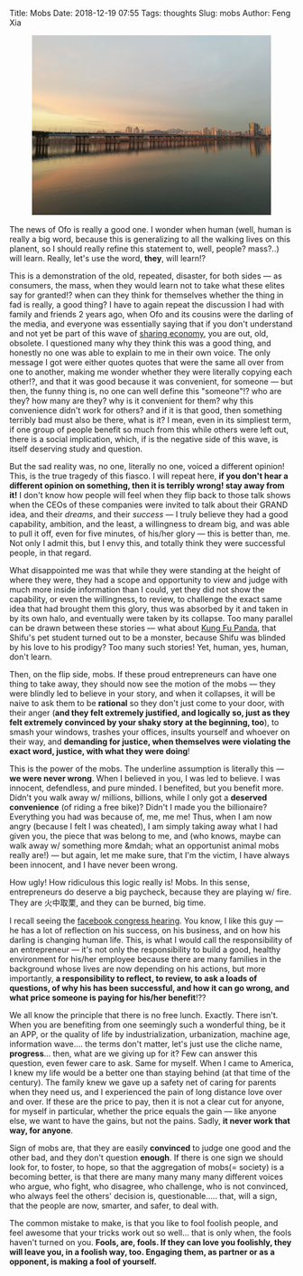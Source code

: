 Title: Mobs
Date: 2018-12-19 07:55
Tags: thoughts
Slug: mobs
Author: Feng Xia

<figure class="col s12">
  <img src="/images/seoul2.jpg"/>
</figure>

The news of Ofo is really a good one. I wonder when human (well, human
is really a big word, because this is generalizing to all the walking
lives on this planent, so I should really refine this statement to,
well, people? mass?..) will learn. Really, let's use the word,
**they**, will learn!?

This is a demonstration of the old, repeated, disaster, for both
sides &mdash; as consumers, the mass, when they would learn not to
take what these elites say for granted!? when can they think for
themselves whether the thing in fad is really, a good thing? I have to
again repeat the discussion I had with family and friends 2 years
ago, when Ofo and its cousins were the darling of the media, and
everyone was essentially saying that if you don't understand and not
yet be part of this wave of [sharing economy][1], you are out, old,
obsolete. I questioned many why they think this was a good thing, and
honestly no one was able to explain to me in their own voice. The only
message I got were either quotes quotes that were the same all over
from one to another, making me wonder whether they were literally
copying each other!?, and that it was good because it was convenient,
for someone &mdash; but then, the funny thing is, no one can well
define this "someone"!? who are they? how many are they? why is it
convenient for them? why this convenience didn't work for others? and
if it is that good, then something terribly bad must also be there,
what is it? I mean, even in its simpliest term, if one group of people
benefit so much from this while others were left out, there is a
social implication, which, if is the negative side of this wave, is
itself deserving study and question. 

But the sad reality was, no one, literally no one, voiced a different
opinion! This, is the true tragedy of this fiasco. I will repeat here,
**if you don't hear a different opinion on something, then it is
terribly wrong! stay away from it!** I don't know how people will feel
when they flip back to those talk shows when the CEOs of these
companies were invited to talk about their GRAND idea, and their
_dreams_, and their _success_ &mdash; I truly believe they had a good
capability, ambition, and the least, a willingness to dream big, and
was able to pull it off, even for five minutes, of his/her glory
&mdash; this is better than, me. Not only I admit this, but I envy
this, and totally think they were successful people, in that regard.

What disappointed me was that while they were standing at the height
of where they were, they had a scope and opportunity to view and judge
with much more inside information than I could, yet they did not show
the capability, or even the willingness, to review, to challenge the
exact same idea that had brought them this glory, thus was absorbed by
it and taken in by its own halo, and eventually were taken by its
collapse. Too many parallel can be drawn between these stories &mdash;
what about [Kung Fu Panda][2], that Shifu's pet student turned out to
be a monster, because Shifu was blinded by his love to his prodigy?
Too many such stories! Yet, human, yes, human, don't learn.

Then, on the flip side, mobs. If these proud entrepreneurs can have
one thing to take away, they should now see the motion of the mobs
&mdash; they were blindly led to believe in your story, and when it
collapses, it will be naive to ask them to be **rational** so they
don't just come to your door, with their anger (**and they felt
extremely justified, and logically so, just as they felt extremely
convinced by your shaky story at the beginning, too**), to smash your
windows, trashes your offices, insults yourself and whoever on their
way, and **demanding for justice, when themselves were violating the
exact word, justice, with what they were doing**!

This is the power of the mobs. The underline assumption is literally
this &mdash; **we were never wrong**. When I believed in you, I was
led to believe. I was innocent, defendless, and pure minded. I
benefited, but you benefit more. Didn't you walk away w/ millions,
billions, while I only got a **deserved convenience** (of riding a
free bike)? Didn't I made you the billionaire? Everything you had was
because of, me, me me! Thus, when I am now angry (because I felt I was
cheated), I am simply taking away what I had given you, the piece that
was belong to me, and (who knows, maybe can walk away w/ something
more &mdah; what an opportunist animal mobs really are!) &mdash; but
again, let me make sure, that I'm the victim, I have always been
innocent, and I have never been wrong.

How ugly! How ridiculous this logic really is! Mobs. In this sense,
entrepreneurs do deserve a big paycheck, because they are playing w/
fire. They are 火中取栗, and they can be burned, big time.

I recall seeing the [facebook congress hearing][3]. You know, I like
this guy &mdash; he has a lot of reflection on his success, on his
business, and on how his darling is changing human life. This, is what
I would call the responsibility of an entrepreneur &mdash; it's not
only the responsibility to build a good, healthy environment for
his/her employee because there are many families in the background
whose lives are now depending on his actions, but more importantly,
**a responsibility to reflect, to review, to ask a loads of questions,
of why his has been successful, and how it can go wrong, and what
price someone is paying for his/her benefit**!?? 

We all know the principle that there is no free lunch. Exactly. There
isn't. When you are benefiting from one seemingly such a wonderful
thing, be it an APP, or the quality of life by industrialization,
urbanization, machine age, information wave.... the terms don't
matter, let's just use the cliche name, **progress**... then, what are
we giving up for it? Few can answer this question, even fewer care to
ask. Same for myself. When I came to America, I knew my life would be
a better one than staying behind (at that time of the century). The
family knew we gave up a safety net of caring for parents when they
need us, and I experienced the pain of long distance love over and
over. If these are the price to pay, then it is not a clear cut for
anyone, for myself in particular, whether the price equals the gain
&mdash; like anyone else, we want to have the gains, but not the
pains. Sadly, **it never work that way, for anyone**.

Sign of mobs are, that they are easily **convinced** to judge one good
and the other bad, and they don't question **enough**. If there is one
sign we should look for, to foster, to hope, so that the aggregation
of mobs(= society) is a becoming better, is that there are many many
many many different voices who argue, who fight, who disagree, who
challenge, who is not convinced, who always feel the others' decision
is, questionable..... that, will a sign, that the people are now,
smarter, and safer, to deal with.

The common mistake to make, is that you like to fool foolish people,
and feel awesome that your tricks work out so well... that is only
when, the fools haven't turned on you. **Fools, are, fools. If they
can love you foolishly, they will leave you, in a foolish way,
too. Engaging them, as partner or as a opponent, is making a fool of
yourself.**



[3]: https://www.youtube.com/watch?v=u-FlWZ1BOcA
[2]: https://www.imdb.com/title/tt0441773/
[1]: {filename}/thoughts/sharing%20economy.md
